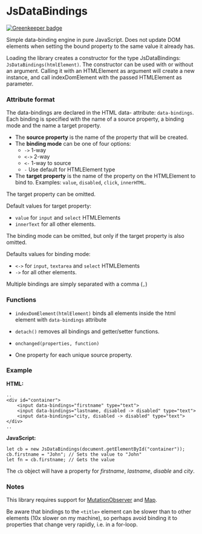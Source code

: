 # JsDataBindings

[![Greenkeeper badge](https://badges.greenkeeper.io/rosenbjerg/JsDataBindings.svg)](https://greenkeeper.io/)

Simple data-binding engine in pure JavaScript.
Does not update DOM elements when setting the bound property to the same value it already has.


Loading the library creates a constructor for the type JsDataBindings: `JsDataBindings(htmlElement)`.
The constructor can be used with or without an argument. 
Calling it with an HTMLElement as argument will create a new instance, and call indexDomElement with the passed HTMLElement as parameter.

### Attribute format
The data-bindings are declared in the HTML data- attribute: `data-bindings`.
Each binding is specified with the name of a source property, a binding mode and the name a target property.
* The **source property** is the name of the property that will be created.
* The **binding mode** can be one of four options: 
  * `->` 1-way
  * `<->` 2-way
  * `<-` 1-way to source
  * `-` Use default for HTMLElement type
* The **target property** is the name of the property on the HTMLElement to bind to. 
Examples: `value`, `disabled`, `click`, `innerHTML`.

The target property can be omitted.

Default values for target property:
* `value` for `input` and `select` HTMLElements 
* `innerText` for all other elements.

The binding mode can be omitted, but only if the target property is also omitted. 

Defaults values for binding mode:
* `<->` for `input`, `textarea` and `select` HTMLElements
* `->` for all other elements.


Multiple bindings are simply separated with a comma (`,`)

### Functions
* `indexDomElement(htmlElement)` binds all elements inside the html element with `data-bindings` attribute

* `detach()` removes all bindings and getter/setter functions. 

* `onchanged(properties, function)`

* One property for each unique source property. 

### Example
**HTML:**
```
..
<div id="container">
    <input data-bindings="firstname" type="text">
    <input data-bindings="lastname, disabled -> disabled" type="text">
    <input data-bindings="city, disabled -> disabled" type="text">
</div>
..
```


**JavaScript:**
```
let cb = new JsDataBindings(document.getElementById("container"));
cb.firstname = "John"; // Sets the value to "John"
let fn = cb.firstname; // Gets the value
```
The `cb` object will have a property for _firstname_, _lastname_, _disable_ and _city_.

### Notes
This library requires support for [MutationObserver](https://developer.mozilla.org/en-US/docs/Web/API/MutationObserver) and
[Map](https://developer.mozilla.org/en-US/docs/Web/JavaScript/Reference/Global_Objects/Map).

Be aware that bindings to the `<title>` element can be slower than to other elements (10x slower on my machine), 
so perhaps avoid binding it to properties that change very rapidly, i.e. in a for-loop.
